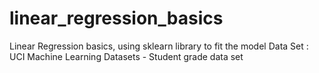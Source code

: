 # linear_regression_basics
Linear Regression basics, using sklearn library to fit the model
Data Set : UCI Machine Learning Datasets - Student grade data set
